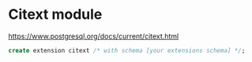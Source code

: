 # Citext module

<https://www.postgresql.org/docs/current/citext.html>

```sql
create extension citext /* with schema [your extensions schema] */;
```
